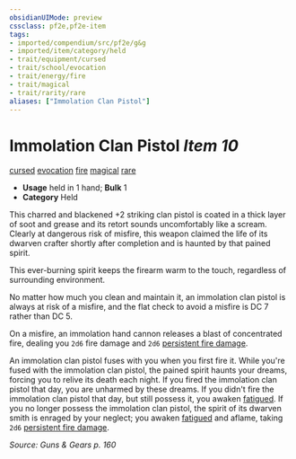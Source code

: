 ```yaml
---
obsidianUIMode: preview
cssclass: pf2e,pf2e-item
tags:
- imported/compendium/src/pf2e/g&g
- imported/item/category/held
- trait/equipment/cursed
- trait/school/evocation
- trait/energy/fire
- trait/magical
- trait/rarity/rare
aliases: ["Immolation Clan Pistol"]
---
```

# Immolation Clan Pistol *Item 10*  
[cursed](cursed-gmg.md)  [evocation](evocation.md)  [fire](fire.md)  [magical](magical.md)  [rare](rare.md)  

- **Usage** held in 1 hand; **Bulk** 1
- **Category** Held

This charred and blackened +2 striking clan pistol is coated in a thick layer of soot and grease and its retort sounds uncomfortably like a scream. Clearly at dangerous risk of misfire, this weapon claimed the life of its dwarven crafter shortly after completion and is haunted by that pained spirit.

This ever-burning spirit keeps the firearm warm to the touch, regardless of surrounding environment.

No matter how much you clean and maintain it, an immolation clan pistol is always at risk of a misfire, and the flat check to avoid a misfire is DC 7 rather than DC 5.

On a misfire, an immolation hand cannon releases a blast of concentrated fire, dealing you `2d6` fire damage and `2d6` [persistent fire damage](conditions.md#Persistent%20Damage).

An immolation clan pistol fuses with you when you first fire it. While you're fused with the immolation clan pistol, the pained spirit haunts your dreams, forcing you to relive its death each night. If you fired the immolation clan pistol that day, you are unharmed by these dreams. If you didn't fire the immolation clan pistol that day, but still possess it, you awaken [fatigued](conditions.md#Fatigued). If you no longer possess the immolation clan pistol, the spirit of its dwarven smith is enraged by your neglect; you awaken [fatigued](conditions.md#Fatigued) and aflame, taking `2d6` [persistent fire damage](conditions.md#Persistent%20Damage).

*Source: Guns & Gears p. 160*
